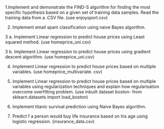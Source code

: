  1.Implement and demonstrate the FIND-S algorithm for finding the most specific hypothesis based on a given set of training data samples. Read the training data from a .CSV file. (use enjoysport.csv)

2. Implement email spam classification using naive Bayes algorithm.

3 a. Implement Linear regression to predict house prices using Least squared method. (use  homeprice_uni.csv)

3 b. Implement Linear regression to predict house prices using gradient descent algorithm. (use  homeprice_uni.csv)

4. Implement Linear regression to predict house prices based on multiple variables. (use  homeprice_multivariate. csv)

5. Implement  Linear regression to predict house prices based on multiple variables using regularization techniques and explain how regularisation overcome overfitting problem. (use inbuilt dataset boston-  from sklearn.datasets import load_boston)

6. Implement titanic survival prediction using Naive Bayes algorithm.

7. Predict f a person would buy life insurance based on his age using logistic regression.  (insurance_data.csv)
